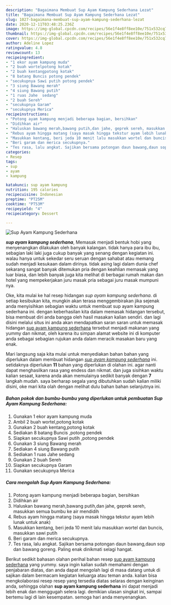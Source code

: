 ```yaml
---
description: "Bagaimana Membuat Sup Ayam Kampung Sederhana Lezat"
title: "Bagaimana Membuat Sup Ayam Kampung Sederhana Lezat"
slug: 1027-bagaimana-membuat-sup-ayam-kampung-sederhana-lezat
date: 2020-12-11T03:48:25.236Z
image: https://img-global.cpcdn.com/recipes/56e1f4e8ff8ee10e/751x532cq70/sup-ayam-kampung-sederhana-foto-resep-utama.jpg
thumbnail: https://img-global.cpcdn.com/recipes/56e1f4e8ff8ee10e/751x532cq70/sup-ayam-kampung-sederhana-foto-resep-utama.jpg
cover: https://img-global.cpcdn.com/recipes/56e1f4e8ff8ee10e/751x532cq70/sup-ayam-kampung-sederhana-foto-resep-utama.jpg
author: Adeline Lopez
ratingvalue: 4.8
reviewcount: 13
recipeingredient:
- "1 ekor ayam kampung muda"
- "2 buah wortelpotong kotak"
- "2 buah kentangpotong kotak"
- "8 batang Buncis potong pendek"
- "secukupnya Sawi putih potong pendek"
- "3 siung Bawang merah"
- "4 siung Bawang putih"
- "1 ruas Jahe  sedang"
- "2 buah Sereh"
- "secukupnya Garam"
- "secukupnya Merica"
recipeinstructions:
- "Potong ayam kampung menjadi beberapa bagian, bersihkan"
- "Didihkan air"
- "Haluskan bawang merah,bawang putih,dan jahe, geprek sereh, masukkan semua bumbu ke air mendidih"
- "Rebus ayam hingga matang (saya masak hingga tekstur ayam lebih lunak untuk anak)"
- "Masukkan kentang, beri jeda 10 menit lalu masukkan wortel dan buncis, masukkan sawi putih"
- "Beri garam dan merica secukupnya."
- "Tes rasa, lalu angkat. Sajikan bersama potongan daun bawang,daun sop dan bawang goreng. Paling enak dinikmati selagi hangat."
categories:
- Resep
tags:
- sup
- ayam
- kampung

katakunci: sup ayam kampung 
nutrition: 195 calories
recipecuisine: Indonesian
preptime: "PT25M"
cooktime: "PT53M"
recipeyield: "4"
recipecategory: Dessert

---
```



![Sup Ayam Kampung Sederhana](https://img-global.cpcdn.com/recipes/56e1f4e8ff8ee10e/751x532cq70/sup-ayam-kampung-sederhana-foto-resep-utama.jpg)

<b><i>sup ayam kampung sederhana</i></b>, Memasak menjadi bentuk hobi yang menyenangkan dilakukan oleh banyak kalangan. tidak hanya para ibu ibu, sebagian laki laki juga cukup banyak yang senang dengan kegiatan ini. walau hanya untuk sekedar seru seruan dengan sahabat atau memang sudah menjadi kesukaan dalam dirinya. tidak asing lagi dalam dunia chef sekarang sangat banyak ditemukan pria dengan keahlian memasak yang luar biasa, dan lebih banyak juga kita melihat di berbagai rumah makan dan hotel yang mempekerjakan juru masak pria sebagai juru masak mumpuni nya.



Oke, kita mulai ke hal resep hidangan <i>sup ayam kampung sederhana</i>. di setiap kesibukan kita, mungkin akan terasa menggembirakan jika sejenak anda menyisihkan sebagian waktu untuk membuat sup ayam kampung sederhana ini. dengan keberhasilan kita dalam memasak hidangan tersebut, bisa membuat diri anda bangga oleh hasil masakan kalian sendiri. dan lagi disini melalui situs ini anda akan mendapatkan saran saran untuk memasak hidangan <u>sup ayam kampung sederhana</u> tersebut menjadi makanan yang yummy dan nikmat, oleh karena itu simpan alamat website ini di komputer anda sebagai sebagian rujukan anda dalam meracik masakan baru yang enak.


Mari langsung saja kita mulai untuk menyediakan bahan bahan yang diperlukan dalam membuat hidangan <u><i>sup ayam kampung sederhana</i></u> ini. setidaknya diperlukan <b>11</b> bahan yang diperlukan di olahan ini. agar nanti dapat menghasilkan rasa yang endess dan nikmat. dan juga sisihkan waktu kalian sesaat, karena anda akan memulainya sedikit banyak dengan <b>7</b> langkah mudah. saya berharap segala yang dibutuhkan sudah kalian miliki disini, oke mari kita olah dengan melihat dulu bahan bahan selanjutnya ini.

<!--inarticleads1-->

##### Bahan pokok dan bumbu-bumbu yang diperlukan untuk pembuatan Sup Ayam Kampung Sederhana:

1. Gunakan 1 ekor ayam kampung muda
1. Ambil 2 buah wortel,potong kotak
1. Gunakan 2 buah kentang,potong kotak
1. Sediakan 8 batang Buncis ,potong pendek
1. Siapkan secukupnya Sawi putih ,potong pendek
1. Gunakan 3 siung Bawang merah
1. Sediakan 4 siung Bawang putih
1. Sediakan 1 ruas Jahe  sedang
1. Gunakan 2 buah Sereh
1. Siapkan secukupnya Garam
1. Gunakan secukupnya Merica




<!--inarticleads2-->

##### Cara mengolah Sup Ayam Kampung Sederhana:

1. Potong ayam kampung menjadi beberapa bagian, bersihkan
1. Didihkan air
1. Haluskan bawang merah,bawang putih,dan jahe, geprek sereh, masukkan semua bumbu ke air mendidih
1. Rebus ayam hingga matang (saya masak hingga tekstur ayam lebih lunak untuk anak)
1. Masukkan kentang, beri jeda 10 menit lalu masukkan wortel dan buncis, masukkan sawi putih
1. Beri garam dan merica secukupnya.
1. Tes rasa, lalu angkat. Sajikan bersama potongan daun bawang,daun sop dan bawang goreng. Paling enak dinikmati selagi hangat.




Berikut sedikit bahasan olahan perihal bahan resep <u>sup ayam kampung sederhana</u> yang yummy. saya ingin kalian sudah memahami dengan penjabaran diatas, dan anda dapat mengolah lagi di masa datang untuk di sajikan dalam bermacam kegiatan keluarga atau teman anda. kalian bisa mengkolaborasi resep resep yang tersedia diatas selaras dengan keinginan anda, sehingga olahan <b>sup ayam kampung sederhana</b> ini dapat menjadi lebih enak dan menggugah selera lagi. demikian ulasan singkat ini, sampai bertemu lagi di lain kesempatan. semoga hari anda menyenangkan.
